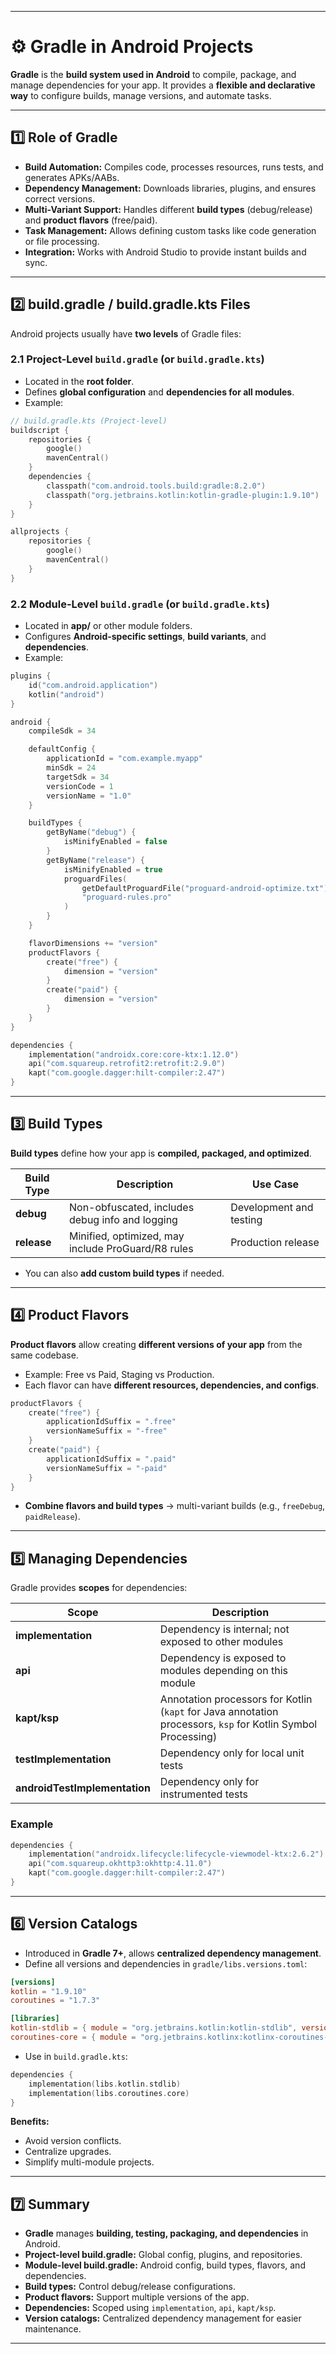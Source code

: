 
---

# ⚙️ Gradle in Android Projects

**Gradle** is the **build system used in Android** to compile, package, and manage dependencies for your app. It provides a **flexible and declarative way** to configure builds, manage versions, and automate tasks.

---

## 1️⃣ Role of Gradle

* **Build Automation:** Compiles code, processes resources, runs tests, and generates APKs/AABs.
* **Dependency Management:** Downloads libraries, plugins, and ensures correct versions.
* **Multi-Variant Support:** Handles different **build types** (debug/release) and **product flavors** (free/paid).
* **Task Management:** Allows defining custom tasks like code generation or file processing.
* **Integration:** Works with Android Studio to provide instant builds and sync.

---

## 2️⃣ build.gradle / build.gradle.kts Files

Android projects usually have **two levels** of Gradle files:

### 2.1 Project-Level `build.gradle` (or `build.gradle.kts`)

* Located in the **root folder**.
* Defines **global configuration** and **dependencies for all modules**.
* Example:

```kotlin
// build.gradle.kts (Project-level)
buildscript {
    repositories {
        google()
        mavenCentral()
    }
    dependencies {
        classpath("com.android.tools.build:gradle:8.2.0")
        classpath("org.jetbrains.kotlin:kotlin-gradle-plugin:1.9.10")
    }
}

allprojects {
    repositories {
        google()
        mavenCentral()
    }
}
```

### 2.2 Module-Level `build.gradle` (or `build.gradle.kts`)

* Located in **app/** or other module folders.
* Configures **Android-specific settings**, **build variants**, and **dependencies**.
* Example:

```kotlin
plugins {
    id("com.android.application")
    kotlin("android")
}

android {
    compileSdk = 34

    defaultConfig {
        applicationId = "com.example.myapp"
        minSdk = 24
        targetSdk = 34
        versionCode = 1
        versionName = "1.0"
    }

    buildTypes {
        getByName("debug") {
            isMinifyEnabled = false
        }
        getByName("release") {
            isMinifyEnabled = true
            proguardFiles(
                getDefaultProguardFile("proguard-android-optimize.txt"),
                "proguard-rules.pro"
            )
        }
    }

    flavorDimensions += "version"
    productFlavors {
        create("free") {
            dimension = "version"
        }
        create("paid") {
            dimension = "version"
        }
    }
}

dependencies {
    implementation("androidx.core:core-ktx:1.12.0")
    api("com.squareup.retrofit2:retrofit:2.9.0")
    kapt("com.google.dagger:hilt-compiler:2.47")
}
```

---

## 3️⃣ Build Types

**Build types** define how your app is **compiled, packaged, and optimized**.

| Build Type  | Description                                        | Use Case                |
| ----------- | -------------------------------------------------- | ----------------------- |
| **debug**   | Non-obfuscated, includes debug info and logging    | Development and testing |
| **release** | Minified, optimized, may include ProGuard/R8 rules | Production release      |

* You can also **add custom build types** if needed.

---

## 4️⃣ Product Flavors

**Product flavors** allow creating **different versions of your app** from the same codebase.

* Example: Free vs Paid, Staging vs Production.
* Each flavor can have **different resources, dependencies, and configs**.

```kotlin
productFlavors {
    create("free") {
        applicationIdSuffix = ".free"
        versionNameSuffix = "-free"
    }
    create("paid") {
        applicationIdSuffix = ".paid"
        versionNameSuffix = "-paid"
    }
}
```

* **Combine flavors and build types** → multi-variant builds (e.g., `freeDebug`, `paidRelease`).

---

## 5️⃣ Managing Dependencies

Gradle provides **scopes** for dependencies:

| Scope                         | Description                                                                                                  |
| ----------------------------- | ------------------------------------------------------------------------------------------------------------ |
| **implementation**            | Dependency is internal; not exposed to other modules                                                         |
| **api**                       | Dependency is exposed to modules depending on this module                                                    |
| **kapt/ksp**                  | Annotation processors for Kotlin (`kapt` for Java annotation processors, `ksp` for Kotlin Symbol Processing) |
| **testImplementation**        | Dependency only for local unit tests                                                                         |
| **androidTestImplementation** | Dependency only for instrumented tests                                                                       |

### Example

```kotlin
dependencies {
    implementation("androidx.lifecycle:lifecycle-viewmodel-ktx:2.6.2")
    api("com.squareup.okhttp3:okhttp:4.11.0")
    kapt("com.google.dagger:hilt-compiler:2.47")
}
```

---

## 6️⃣ Version Catalogs

* Introduced in **Gradle 7+**, allows **centralized dependency management**.
* Define all versions and dependencies in `gradle/libs.versions.toml`:

```toml
[versions]
kotlin = "1.9.10"
coroutines = "1.7.3"

[libraries]
kotlin-stdlib = { module = "org.jetbrains.kotlin:kotlin-stdlib", version.ref = "kotlin" }
coroutines-core = { module = "org.jetbrains.kotlinx:kotlinx-coroutines-core", version.ref = "coroutines" }
```

* Use in `build.gradle.kts`:

```kotlin
dependencies {
    implementation(libs.kotlin.stdlib)
    implementation(libs.coroutines.core)
}
```

**Benefits:**

* Avoid version conflicts.
* Centralize upgrades.
* Simplify multi-module projects.

---

## 7️⃣ Summary

* **Gradle** manages **building, testing, packaging, and dependencies** in Android.
* **Project-level build.gradle:** Global config, plugins, and repositories.
* **Module-level build.gradle:** Android config, build types, flavors, and dependencies.
* **Build types:** Control debug/release configurations.
* **Product flavors:** Support multiple versions of the app.
* **Dependencies:** Scoped using `implementation`, `api`, `kapt/ksp`.
* **Version catalogs:** Centralized dependency management for easier maintenance.

---
